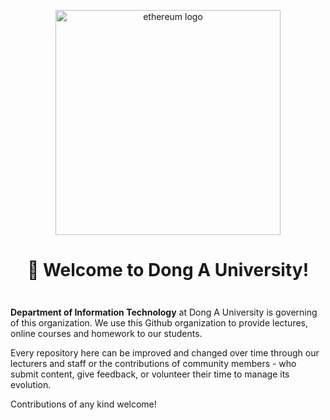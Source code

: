 <div align="center" style="margin-top: 1em; margin-bottom: 3em;">
  <a href="https://donga.edu.vn"><img alt="ethereum logo" src="https://donga.edu.vn/portals/0/Images/UDA_logo.png" alt="donga.edu.vn" width="360"></a>
  <h1>👋 Welcome to Dong A University!</h1>
</div>

<strong>Department of Information Technology</strong> at Dong A University is governing of this organization. We use this Github organization to provide lectures, online courses and homework to our students.

Every repository here can be improved and changed over time through our lecturers and staff or the contributions of community members - who submit content, give feedback, or volunteer their time to manage its evolution.

Contributions of any kind welcome!
